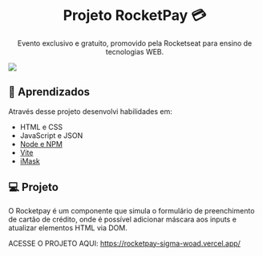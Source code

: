 <h1 align="center"> Projeto RocketPay 💳</h1>

<p align="center">
Evento exclusivo e gratuito, promovido pela Rocketseat para ensino de tecnologias WEB.
</p>

<p align="center">
  
</p>
<img src="https://user-images.githubusercontent.com/108831538/197089295-0d0cc539-3c91-4732-9f19-6911f0a2bce3.jpg">

<br>


## 🚀 Aprendizados

Através desse projeto desenvolvi habilidades em:

- HTML e CSS
- JavaScript e JSON
- [Node e NPM](https://nodejs.org/)
- [Vite](https://vitejs.dev/)
- [iMask](https://imask.js.org)

## 💻 Projeto

O Rocketpay é um componente que simula o formulário de preenchimento de cartão de crédito, onde é possível adicionar máscara aos inputs e atualizar elementos HTML via DOM.

ACESSE O PROJETO AQUI: https://rocketpay-sigma-woad.vercel.app/
